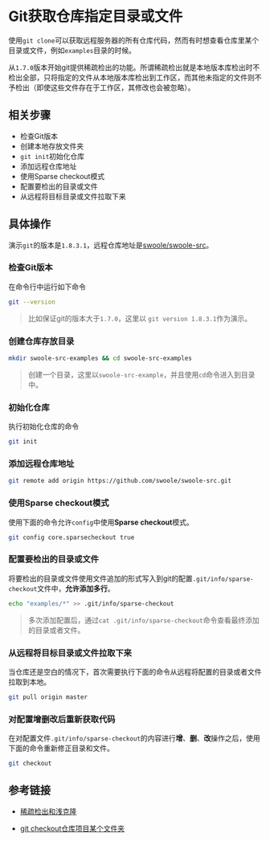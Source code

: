 # Git获取仓库指定目录或文件

使用`git clone`可以获取远程服务器的所有仓库代码，然而有时想查看仓库里某个目录或文件，例如`examples`目录的时候。

从`1.7.0`版本开始git提供稀疏检出的功能。所谓稀疏检出就是本地版本库检出时不检出全部，只将指定的文件从本地版本库检出到工作区，而其他未指定的文件则不予检出（即使这些文件存在于工作区，其修改也会被忽略）。

## 相关步骤

* 检查Git版本
* 创建本地存放文件夹
* `git init`初始化仓库
* 添加远程仓库地址
* 使用Sparse checkout模式
* 配置要检出的目录或文件
* 从远程将目标目录或文件拉取下来

## 具体操作

演示`git`的版本是`1.8.3.1`，远程仓库地址是[swoole/swoole-src](https://github.com/swoole/swoole-src.git)。

### 检查Git版本

在命令行中运行如下命令

```bash
git --version
```

> 比如保证git的版本大于`1.7.0`，这里以 `git version 1.8.3.1`作为演示。

### 创建仓库存放目录

```bash
mkdir swoole-src-examples && cd swoole-src-examples
```

> 创建一个目录，这里以`swoole-src-example`，并且使用`cd`命令进入到目录中。

### 初始化仓库

执行初始化仓库的命令

```bash
git init
```

### 添加远程仓库地址

```bash
git remote add origin https://github.com/swoole/swoole-src.git
```

### 使用Sparse checkout模式

使用下面的命令允许`config`中使用**Sparse checkout**模式。

```bash
git config core.sparsecheckout true
```

### 配置要检出的目录或文件

将要检出的目录或文件使用文件追加的形式写入到git的配置`.git/info/sparse-checkout`文件中，**允许添加多行**。

```bash
echo "examples/*" >> .git/info/sparse-checkout
```

> 多次添加配置后，通过`cat .git/info/sparse-checkout`命令查看最终添加的目录或者文件。

### 从远程将目标目录或文件拉取下来

当仓库还是空白的情况下，首次需要执行下面的命令从远程将配置的目录或者文件拉取到本地。

```bash
git pull origin master
```

### 对配置增删改后重新获取代码

在对配置文件`.git/info/sparse-checkout`的内容进行**增**、**删**、**改**操作之后，使用下面的命令重新修正目录和文件。

```bash
git checkout
```

## 参考链接

* [稀疏检出和浅克隆](https://www.worldhello.net/gotgit/08-git-misc/090-sparse-checkout-and-shallow-clone.html)

* [git checkout仓库项目某个文件夹](https://www.jianshu.com/p/e36cbcc8f75d)
